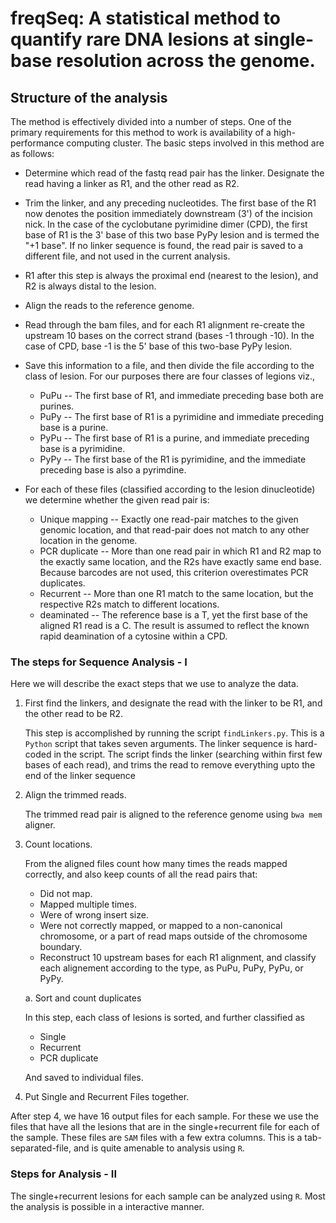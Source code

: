 # freqSeq: A statistical method to quantify rare DNA lesions at single-base resolution across the genome.

## Structure of the analysis

The method is effectively divided into a number of steps. One of the primary
requirements for this method to work is availability of a high-performance
computing cluster. The basic steps involved in this method are as follows:

 * Determine which read of the fastq read pair has the linker. Designate the
   read having a linker as R1, and the other read as R2.
 * Trim the linker, and any preceding nucleotides. The first base of the R1 now
   denotes the position immediately downstream (3') of the incision nick. In the 
   case of the cyclobutane pyrimidine dimer (CPD), the first base of R1 is the 3'
   base of this two base PyPy lesion and is termed the "+1 base". If no linker
   sequence is found, the read pair is saved to a different file, and not used
   in the current analysis.
 * R1 after this step is always the proximal end (nearest to the lesion), and R2
   is always distal to the lesion.
 * Align the reads to the reference genome.
 * Read through the bam files, and for each R1 alignment re-create the upstream
   10 bases on the correct strand (bases -1 through -10). In the case of CPD,
   base -1 is the 5' base of this two-base PyPy lesion.
 * Save this information to a file, and then divide the file according to the
   class of lesion. For our purposes there are four classes of legions viz.,
   * PuPu -- The first base of R1, and immediate preceding base both are
     purines.
   * PuPy -- The first base of R1 is a pyrimidine and immediate preceding base
     is a purine.
   * PyPu -- The first base of R1 is a purine, and immediate preceding base is a
     pyrimidine.
   * PyPy -- The first base of the R1 is pyrimidine, and the immediate preceding
     base is also a pyrimdine.
 
 * For each of these files (classified according to the lesion dinucleotide) we
   determine whether the given read pair is:
   * Unique mapping -- Exactly one read-pair matches to the given genomic
     location, and that read-pair does not match to any other location in the
     genome.
   * PCR duplicate -- More than one read pair in which R1 and R2 map to the
     exactly same location, and the R2s have exactly same end base. Because
     barcodes are not used, this criterion overestimates PCR duplicates.
   * Recurrent -- More than one R1 match to the same location, but the
     respective R2s match to different locations.
   * deaminated -- The reference base is a T, yet the first base of the aligned
     R1 read is a C. The result is assumed to reflect the known rapid
     deamination of a cytosine within a CPD.

### The steps for Sequence Analysis - I

Here we will describe the exact steps that we use to analyze the data.

 1. First find the linkers, and designate the read with the linker to be R1, and
    the other read to be R2.
 
    This step is accomplished by running the script `findLinkers.py`. This is a
    `Python` script that takes seven arguments. The linker sequence is
    hard-coded in the script. The script finds the linker (searching within
    first few bases of each read), and trims the read to remove everything upto
    the end of the linker sequence
    
 2. Align the trimmed reads.
 
    The trimmed read pair is aligned to the reference genome using `bwa mem`
    aligner.
    
 3. Count locations.
 
    From the aligned files count how many times the reads mapped correctly, and
    also keep counts of all the read pairs that:
    * Did not map.
    * Mapped multiple times.
    * Were of wrong insert size.
    * Were not correctly mapped, or mapped to a non-canonical chromosome, or a
      part of read maps outside of the chromosome boundary.
    * Reconstruct 10 upstream bases for each R1 alignment, and classify each
      alignement according to the type, as PuPu, PuPy, PyPu, or PyPy.
    
    a. Sort and count duplicates
 
       In this step, each class of lesions is sorted, and further classified as
       
       * Single
       * Recurrent
       * PCR duplicate
       
       And saved to individual files.
 
 4. Put Single and Recurrent Files together.
 
After step 4, we have 16 output files for each sample. For these we use the
files that have all the lesions that are in the single+recurrent file for each
of the sample. These files are `SAM` files with a few extra columns. This is a
tab-separated-file, and is quite amenable to analysis using `R`.

### Steps for Analysis - II

The single+recurrent lesions for each sample can be analyzed using `R`. Most the
analysis is possible in a interactive manner.

 
